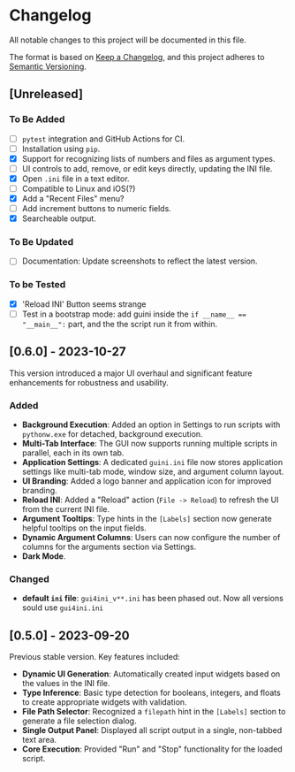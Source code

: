 # Changelog

All notable changes to this project will be documented in this file.

The format is based on [Keep a Changelog](https://keepachangelog.com/en/1.0.0/),
and this project adheres to [Semantic Versioning](https://semver.org/spec/v2.0.0.html).

## [Unreleased]

### To Be Added

* [ ] `pytest` integration and GitHub Actions for CI.
* [ ] Installation using `pip`.
* [x] Support for recognizing lists of numbers and files as argument types.
* [ ] UI controls to add, remove, or edit keys directly, updating the INI file.
* [x] Open `.ini` file in a text editor.
* [ ] Compatible to Linux and iOS(?)
* [x] Add a "Recent Files" menu?
* [ ] Add increment buttons to numeric fields.
* [x] Searcheable output.

### To Be Updated

* [ ] Documentation: Update screenshots to reflect the latest version.

### To be Tested

* [X] 'Reload INI' Button seems strange
* [ ] Test in a bootstrap mode: add guini inside the  `if __name__ == "__main__":` part, and the the script run it from within.

## [0.6.0] - 2023-10-27

This version introduced a major UI overhaul and significant feature enhancements for robustness and usability.

### Added

* **Background Execution**: Added an option in Settings to run scripts with `pythonw.exe` for detached, background execution.
* **Multi-Tab Interface**: The GUI now supports running multiple scripts in parallel, each in its own tab.
* **Application Settings**: A dedicated `guini.ini` file now stores application settings like multi-tab mode, window size, and argument column layout.
* **UI Branding**: Added a logo banner and application icon for improved branding.
* **Reload INI**: Added a "Reload" action (`File -> Reload`) to refresh the UI from the current INI file.
* **Argument Tooltips**: Type hints in the `[Labels]` section now generate helpful tooltips on the input fields.
* **Dynamic Argument Columns**: Users can now configure the number of columns for the arguments section via Settings.
* **Dark Mode**.

### Changed

* **default `ini` file**: `gui4ini_v**.ini` has been phased out. Now all versions sould use  `gui4ini.ini`

## [0.5.0] - 2023-09-20

Previous stable version. Key features included:

* **Dynamic UI Generation**: Automatically created input widgets based on the values in the INI file.
* **Type Inference**: Basic type detection for booleans, integers, and floats to create appropriate widgets with validation.
* **File Path Selector**: Recognized a `filepath` hint in the `[Labels]` section to generate a file selection dialog.
* **Single Output Panel**: Displayed all script output in a single, non-tabbed text area.
* **Core Execution**: Provided "Run" and "Stop" functionality for the loaded script.
